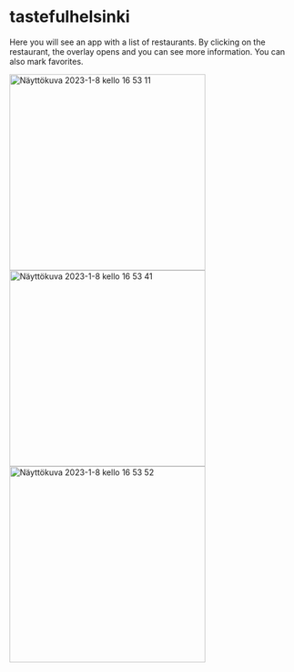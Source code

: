 # tastefulhelsinki
Here you will see an app with a list of restaurants. 
By clicking on the restaurant, the overlay opens and you can see more information. 
You can also mark favorites.


<img width="344" alt="Näyttökuva 2023-1-8 kello 16 53 11" src="https://user-images.githubusercontent.com/105483122/211203023-33f6f720-4d36-423c-8b0c-aeb54575c866.png">
<img width="344" alt="Näyttökuva 2023-1-8 kello 16 53 41" src="https://user-images.githubusercontent.com/105483122/211203053-48384892-2488-434c-affd-8db43951a008.png">
<img width="344" alt="Näyttökuva 2023-1-8 kello 16 53 52" src="https://user-images.githubusercontent.com/105483122/211203059-257180e4-8a08-4c47-b3ab-10f27e4558db.png">

